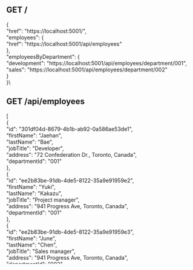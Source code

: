 ## GET /
{\
    "href": "https://localhost:5001/",\
    "employees": {\
        "href": "https://localhost:5001/api/employees"\
    },\
    "employeesByDepartment": {\
        "development": "https://localhost:5001/api/employees/department/001",\
        "sales": "https://localhost:5001/api/employees/department/002"\
    }\
}\

## GET /api/employees
[\
    {\
        "id": "301df04d-8679-4b1b-ab92-0a586ae53de1",\
        "firstName": "Jaehan",\
        "lastName": "Bae",\
        "jobTitle": "Developer",\
        "address": "72 Confederation Dr., Toronto, Canada",\
        "departmentId": "001"\
    },\
    {\
        "id": "ee2b83be-91db-4de5-8122-35a9e91959e2",\
        "firstName": "Yuki",\
        "lastName": "Kakazu",\
        "jobTitle": "Project manager",\
        "address": "941 Progress Ave, Toronto, Canada",\
        "departmentId": "001"\
    },\
    {\
        "id": "ee2b83be-91db-4de5-8122-35a9e91959e3",\
        "firstName": "June",\
        "lastName": "Chen",\
        "jobTitle": "Sales manager",\
        "address": "941 Progress Ave, Toronto, Canada",\
        "departmentId": "002"\
    }\
]\

## GET /api/employees/department/001
[\
    {\
        "id": "301df04d-8679-4b1b-ab92-0a586ae53de1",\
        "firstName": "Jaehan",\
        "lastName": "Bae",\
        "jobTitle": "Developer",\
        "address": "72 Confederation Dr., Toronto, Canada",\
        "departmentId": "001"\
    },\
    {\
        "id": "ee2b83be-91db-4de5-8122-35a9e91959e2",\
        "firstName": "Yuki",\
        "lastName": "Kakazu",\
        "jobTitle": "Project manager",\
        "address": "941 Progress Ave, Toronto, Canada",\
        "departmentId": "001"\
    }\
]\
